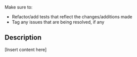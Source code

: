 Make sure to:

* Refactor/add tests that reflect the changes/additions made
* Tag any issues that are being resolved, if any

## Description

[Insert content here]
